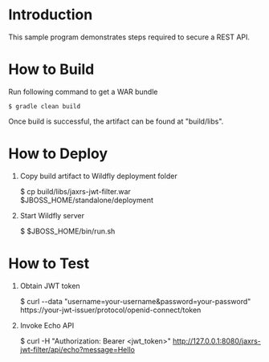 Introduction
============

This sample program demonstrates steps required to secure a REST API.


How to Build
============
Run following command to get a WAR bundle

    $ gradle clean build

Once build is successful, the artifact can be found at "build/libs".


How to Deploy
=============
1. Copy build artifact to Wildfly deployment folder
    
    $ cp  build/libs/jaxrs-jwt-filter.war $JBOSS_HOME/standalone/deployment
    
2. Start Wildfly server 

    $ $JBOSS_HOME/bin/run.sh

    
How to Test
===========    
1. Obtain JWT token

    $ curl  --data "username=your-username&password=your-password" https://your-jwt-issuer/protocol/openid-connect/token
    
2. Invoke Echo API

    $ curl -H "Authorization: Bearer <jwt_token>" http://127.0.0.1:8080/jaxrs-jwt-filter/api/echo?message=Hello
    
    
